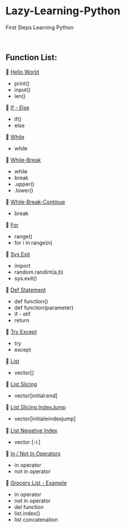 # Lazy-Learning-Python
First Steps Learning Python

<br>

## Function List:

:large_blue_circle: [Hello World](01-hello-world.py)

* print()
* input()
* len()

:large_blue_circle: [If - Else](02-simple-if-else.py)

* if()
* else

:large_blue_circle: [While](03-while.py)

* while

:large_blue_circle: [While-Break](04-while-break.py)

* while
* break
* .upper()
* .lower()

:large_blue_circle: [While-Break-Continue](05-while-break-continue.py)

* break

:large_blue_circle: [For](06-for.py)

* range()
* for i in range(n)

:large_blue_circle: [Sys Exit](07-sys-exit.py)

* import
* random.randint(a,b)
* sys.exit()

:large_blue_circle: [Def Statement](08-def-statement.py)

* def function()
* def function(parameter)
* if - elif
* return 

:large_blue_circle: [Try Except](09-try-except.py)

* try
* except

:large_blue_circle: [List](10-list.py)

* vector[]

:large_blue_circle: [List Slicing](11-list-slicing.py)

* vector[initial:end]

:large_blue_circle: [List Slicing IndexJump](12-list-slicing-indexjump.py)

* vector[initial:end:indexjump]

:large_blue_circle: [List Negative Index](13-list-negative-index.py)

* vector [-i:]

:large_blue_circle: [In / Not In Operators](14-in-not-operators.py)

* in operator
* not in operator

:large_blue_circle: [Grocery List - Example](15-grocery-list.py)

* in operator
* not in operator
* del function
* list.index()
* list concatenation
